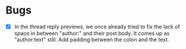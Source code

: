 # Bugs
- [x] In the thread reply previews, we once already tried to fix the lack of space in between "author:" and their post body. It comes up as "author:text" still. Add padding between the colon and the text.
